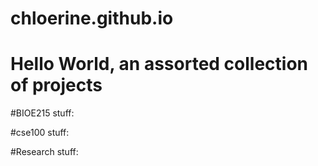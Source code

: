 # chloerine.github.io
# Hello World, an assorted collection of projects

#BIOE215 stuff:

#cse100 stuff:

#Research stuff:
